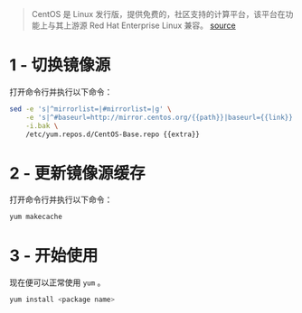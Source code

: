 > CentOS 是 Linux 发行版，提供免费的，社区支持的计算平台，该平台在功能上与其上游源 Red Hat Enterprise Linux 兼容。
[source](https://en.wikipedia.org/wiki/CentOS)

# 1 - 切换镜像源
打开命令行并执行以下命令：

```sh
sed -e 's|^mirrorlist=|#mirrorlist=|g' \
    -e 's|^#baseurl=http://mirror.centos.org/{{path}}|baseurl={{link}}|g' \
    -i.bak \
    /etc/yum.repos.d/CentOS-Base.repo {{extra}}
```

# 2 - 更新镜像源缓存
打开命令行并执行以下命令：

```sh
yum makecache
```

# 3 - 开始使用
现在便可以正常使用 `yum` 。

```sh
yum install <package name>
```

